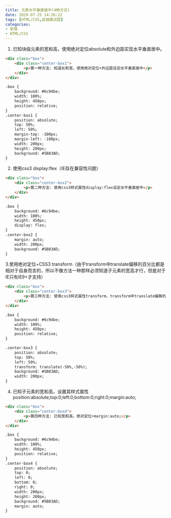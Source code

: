 ```yaml
---
title: 元素水平垂直居中(4种方式)
date: 2020-07-25 14:26:22
tags: [HTML/CSS,前端面试题]
categories: 
- 前端
- HTML/CSS
---
```


1. 已知块级元素的宽和高，使用绝对定位absolute和外边距实现水平垂直居中。
```html
<div class="box">
    <div class="center-box1">
        <p>第一种方法: 知道长和宽，使用绝对定位+外边距设定水平垂直居中</p>
    </div>
</div>

.box {
    background: #6c94be;
    width: 100%;
    height: 450px;
    position: relative;
}
.center-box1 {
    position: absolute;
    top: 50%;
    left: 50%;
    margin-top: -100px;
    margin-left: -100px;
    width: 200px;
    height: 200px;
    background: #5B83AD;
}
```
<!--more-->
2. 使用css3 display:flex（IE存在兼容性问题）
```html
<div class="box">
    <div class="center-box2">
        <p>第二种方法: 使用css3样式属性display:flex设定水平垂直居中</p>
    </div>
</div>

.box {
    background: #6c94be;
    width: 100%;
    height: 450px;
    display: flex;
}
.center-box2 {
    margin: auto;
    width: 200px;
    background: #5B83AD;
}
```
3.使用绝对定位+CSS3 transform（由于transform中translate偏移的百分比都是相对于自身而言的，所以不像方法一种那样必须知道子元素的宽高才行，但是对于IE只有IE9+才支持）
```html
<div class="box">
    <div class="center-box3">
        <p>第三种方法: 使用css3样式属性transform，transform中translate偏移的百分比值是相对于自身大小的</p>
    </div>
</div>

.box {
    background: #6c94be;
    width: 100%;
    height: 450px;
    position: relative;
}

.center-box3 {
    position: absolute;
    top: 50%;
    left: 50%;
    transform: translate(-50%,-50%);
    background: #5B83AD;
    width: 200px;
}
```
4. 已知子元素的宽和高，设置其样式属性position:absolute;top:0;left:0;bottom:0;right:0;margin:auto;
```html
<div class="box">
    <div class="center-box4">
        <p>第四种方法: 已知宽和高，绝对定位+margin:auto;</p>
    </div>
</div>

.box {
    background: #6c94be;
    width: 100%;
    height: 450px;
    position: relative;
}
.center-box4 {
    position: absolute;
    top: 0;
    left: 0;
    bottom: 0;
    right: 0;
    width: 200px;
    height: 200px;
    background: #5B83AD;
    margin: auto;
}
```
